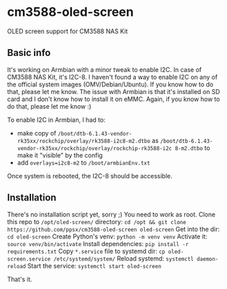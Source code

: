 # cm3588-oled-screen
OLED screen support for CM3588 NAS Kit

## Basic info
It's working on Armbian with a minor tweak to enable I2C. In case of CM3588 NAS Kit, it's I2C-8.
I haven't found a way to enable I2C on any of the official system images (OMV/Debian/Ubuntu). If you know how to do that, please let me know.
The issue with Armbian is that it's installed on SD card and I don't know how to install it on eMMC. Again, if you know how to do that, please let me know :)

To enable I2C in Armbian, I had to:
* make copy of `/boot/dtb-6.1.43-vendor-rk35xx/rockchip/overlay/rk3588-i2c8-m2.dtbo` as `/boot/dtb-6.1.43-vendor-rk35xx/rockchip/overlay/rockchip-rk3588-i2c
8-m2.dtbo` to make it "visible" by the config
* add `overlays=i2c8-m2` to `/boot/armbianEnv.txt`

Once system is rebooted, the I2C-8 should be accessible.

## Installation
There's no installation script yet, sorry ;)
You need to work as root.
Clone this repo to `/opt/oled-screen/` directory: `cd /opt && git clone https://github.com/ppsx/cm3588-oled-screen oled-screen`
Get into the dir: `cd oled-screen`
Create Python's venv: `python -m venv venv`
Activate it: `source venv/bin/activate`
Install dependencies: `pip install -r requirements.txt`
Copy `*.service` file to systemd dir: `cp oled-screen.service /etc/systemd/system/`
Reload systemd: `systemctl daemon-reload`
Start the service: `systemctl start oled-screen`

That's it.
